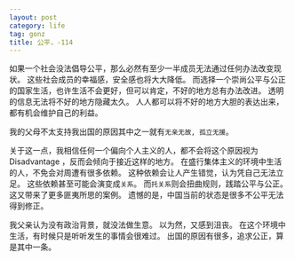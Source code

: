 ```yaml
---
layout: post
category: life
tag: gonz
title: 公平，-114
---
```


如果一个社会没法倡导公平，那么必然有至少一半成员无法通过任何办法改变现状。
这些社会成员的幸福感，安全感也将大大降低。
而选择一个崇尚公平与公正的国家生活，也许生活不会更好，但可以肯定，不好的地方总有办法改进。
透明的信息无法将不好的地方隐藏太久。
人人都可以将不好的地方大胆的表达出来，都有机会维护自己的利益。

我的父母不太支持我出国的原因其中之一就有`无亲无故, 孤立无援`。

关于这一点，我相信任何一个偏向个人主义的人，都不会将这个原因视为 Disadvantage ，反而会倾向于接近这样的地方。
在盛行集体主义的环境中生活的人，不免会对周遭有很多依赖。
这种依赖会让人产生错觉，认为凭自己无法立足。
这些依赖甚至可能会演变成`关系`。
而`托关系`则会扭曲规则，践踏公平与公正。
这又带来了更多匪夷所思的案例。
遗憾的是，中国当前的状态是很多不公平无法得到修正。

我父亲认为没有政治背景，就没法做生意。
以为然，又感到沮丧。
在这个环境中生活，有时候只是听听发生的事情会很难过。
出国的原因有很多，追求公正，算是其中一条。
